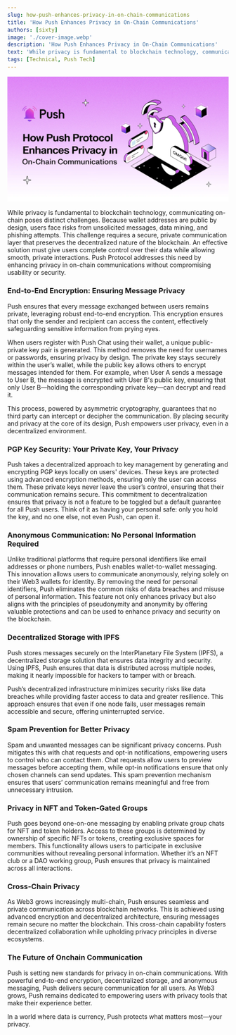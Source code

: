 ```yaml
---
slug: how-push-enhances-privacy-in-on-chain-communications
title: 'How Push Enhances Privacy in On-Chain Communications'
authors: [sixty]
image: './cover-image.webp'
description: 'How Push Enhances Privacy in On-Chain Communications'
text: 'While privacy is fundamental to blockchain technology, communicating on-chain poses distinct challenges. Because wallet addresses are public by design, users face risks from unsolicited messages, data mining, and phishing attempts.'
tags: [Technical, Push Tech]
---
```


![Cover Image of How Push Enhances Privacy in On-Chain Communications](./cover-image.webp)

<!--truncate-->

While privacy is fundamental to blockchain technology, communicating on-chain poses distinct challenges. Because wallet addresses are public by design, users face risks from unsolicited messages, data mining, and phishing attempts. This challenge requires a secure, private communication layer that preserves the decentralized nature of the blockchain. An effective solution must give users complete control over their data while allowing smooth, private interactions. Push Protocol addresses this need by enhancing privacy in on-chain communications without compromising usability or security.

### **End-to-End Encryption: Ensuring Message Privacy**

Push ensures that every message exchanged between users remains private, leveraging robust end-to-end encryption. This encryption ensures that only the sender and recipient can access the content, effectively safeguarding sensitive information from prying eyes.

When users register with Push Chat using their wallet, a unique public-private key pair is generated. This method removes the need for usernames or passwords, ensuring privacy by design. The private key stays securely within the user’s wallet, while the public key allows others to encrypt messages intended for them. For example, when User A sends a message to User B, the message is encrypted with User B's public key, ensuring that only User B—holding the corresponding private key—can decrypt and read it.

This process, powered by asymmetric cryptography, guarantees that no third party can intercept or decipher the communication. By placing security and privacy at the core of its design, Push empowers user privacy, even in a decentralized environment.

### **PGP Key Security: Your Private Key, Your Privacy**

Push takes a decentralized approach to key management by generating and encrypting PGP keys locally on users' devices. These keys are protected using advanced encryption methods, ensuring only the user can access them. These private keys never leave the user’s control, ensuring that their communication remains secure. This commitment to decentralization ensures that privacy is not a feature to be toggled but a default guarantee for all Push users. Think of it as having your personal safe: only you hold the key, and no one else, not even Push, can open it.

### **Anonymous Communication: No Personal Information Required**

Unlike traditional platforms that require personal identifiers like email addresses or phone numbers, Push enables wallet-to-wallet messaging. This innovation allows users to communicate anonymously, relying solely on their Web3 wallets for identity. By removing the need for personal identifiers, Push eliminates the common risks of data breaches and misuse of personal information. This feature not only enhances privacy but also aligns with the principles of pseudonymity and anonymity by offering valuable protections and can be used to enhance privacy and security on the blockchain.

### **Decentralized Storage with IPFS**

Push stores messages securely on the InterPlanetary File System (IPFS), a decentralized storage solution that ensures data integrity and security. Using IPFS, Push ensures that data is distributed across multiple nodes, making it nearly impossible for hackers to tamper with or breach.

Push’s decentralized infrastructure minimizes security risks like data breaches while providing faster access to data and greater resilience. This approach ensures that even if one node fails, user messages remain accessible and secure, offering uninterrupted service.

### **Spam Prevention for Better Privacy**

Spam and unwanted messages can be significant privacy concerns. Push mitigates this with chat requests and opt-in notifications, empowering users to control who can contact them. Chat requests allow users to preview messages before accepting them, while opt-in notifications ensure that only chosen channels can send updates. This spam prevention mechanism ensures that users’ communication remains meaningful and free from unnecessary intrusion.

### **Privacy in NFT and Token-Gated Groups**

Push goes beyond one-on-one messaging by enabling private group chats for NFT and token holders. Access to these groups is determined by ownership of specific NFTs or tokens, creating exclusive spaces for members. This functionality allows users to participate in exclusive communities without revealing personal information. Whether it’s an NFT club or a DAO working group, Push ensures that privacy is maintained across all interactions.

### **Cross-Chain Privacy**

As Web3 grows increasingly multi-chain, Push ensures seamless and private communication across blockchain networks. This is achieved using advanced encryption and decentralized architecture, ensuring messages remain secure no matter the blockchain. This cross-chain capability fosters decentralized collaboration while upholding privacy principles in diverse ecosystems.

### **The Future of Onchain Communication**

Push is setting new standards for privacy in on-chain communications. With powerful end-to-end encryption, decentralized storage, and anonymous messaging, Push delivers secure communication for all users. As Web3 grows, Push remains dedicated to empowering users with privacy tools that make their experience better.

In a world where data is currency, Push protects what matters most—your privacy.